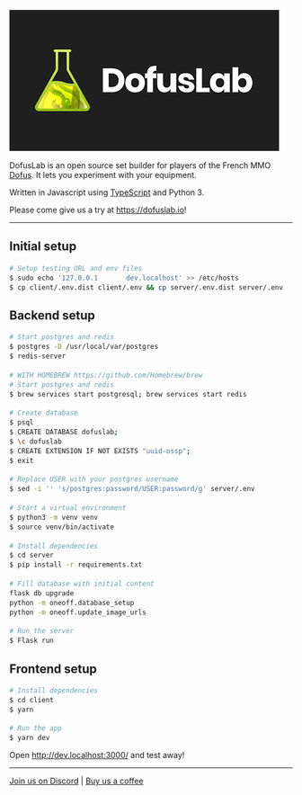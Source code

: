 ![DofusLab](dofuslab-logo.png?raw=true "DofusLab")

DofusLab is an open source set builder for players of the French MMO [Dofus](https://www.dofus.com/). It lets you experiment with your equipment.

Written in Javascript using [TypeScript](https://www.typescriptlang.org/) and Python 3.

Please come give us a try at https://dofuslab.io!

---

## Initial setup

```bash
# Setup testing URL and env files
$ sudo echo '127.0.0.1       dev.localhost' >> /etc/hosts
$ cp client/.env.dist client/.env && cp server/.env.dist server/.env
```

## Backend setup

```bash
# Start postgres and redis
$ postgres -D /usr/local/var/postgres
$ redis-server

# WITH HOMEBREW https://github.com/Homebrew/brew
# Start postgres and redis
$ brew services start postgresql; brew services start redis

# Create database
$ psql
$ CREATE DATABASE dofuslab;
$ \c dofuslab
$ CREATE EXTENSION IF NOT EXISTS "uuid-ossp";
$ exit

# Replace USER with your postgres username
$ sed -i '' 's/postgres:password/USER:password/g' server/.env

# Start a virtual environment
$ python3 -m venv venv
$ source venv/bin/activate

# Install dependencies
$ cd server
$ pip install -r requirements.txt

# Fill database with initial content
flask db upgrade
python -m oneoff.database_setup
python -m oneoff.update_image_urls

# Run the server
$ Flask run
```

## Frontend setup

```bash
# Install dependencies
$ cd client
$ yarn

# Run the app
$ yarn dev
```

Open http://dev.localhost:3000/ and test away!

---

[Join us on Discord](https://discord.gg/S4TvSfa) | [Buy us a coffee](https://www.buymeacoffee.com/dofuslab)
